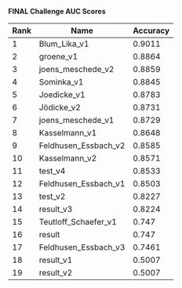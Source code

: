 **FINAL Challenge AUC Scores**


|Rank|Name|Accuracy|
|----|-----|---|
|1|Blum_Lika_v1|0.9011| 
|2|groene_v1|0.8864| 
|3|joens_meschede_v2|0.8859| 
|4|Sominka_v1|0.8845| 
|5|Joedicke_v1|0.8783| 
|6|Jödicke_v2|0.8731| 
|7|joens_meschede_v1|0.8729| 
|8|Kasselmann_v1|0.8648| 
|9|Feldhusen_Essbach_v2|0.8585| 
|10|Kasselmann_v2|0.8571| 
|11|test_v4|0.8533| 
|12|Feldhusen_Essbach_v1|0.8503| 
|13|test_v2|0.8227| 
|14|result_v3|0.8224| 
|15|Teutloff_Schaefer_v1|0.747| 
|16|result|0.747| 
|17|Feldhusen_Essbach_v3|0.7461| 
|18|result_v1|0.5007| 
|19|result_v2|0.5007| 

